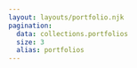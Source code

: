 ```yaml
---
layout: layouts/portfolio.njk
pagination:
  data: collections.portfolios
  size: 3
  alias: portfolios
---
```

